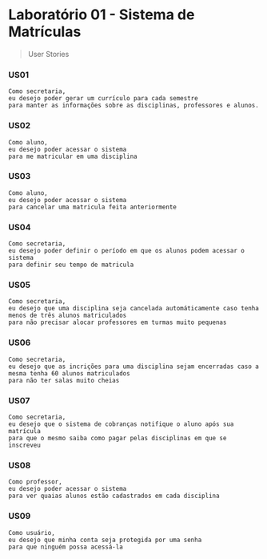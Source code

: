 # Laboratório 01 - Sistema de Matrículas

> User Stories

### US01
```
Como secretaria, 
eu desejo poder gerar um currículo para cada semestre
para manter as informações sobre as disciplinas, professores e alunos.
```

### US02
```
Como aluno,
eu desejo poder acessar o sistema
para me matricular em uma disciplina
```

### US03
```
Como aluno,
eu desejo poder acessar o sistema
para cancelar uma matricula feita anteriormente
```

### US04
```
Como secretaria,
eu desejo poder definir o período em que os alunos podem acessar o sistema
para definir seu tempo de matricula
```

### US05
```
Como secretaria,
eu desejo que uma disciplina seja cancelada automáticamente caso tenha menos de três alunos matriculados
para não precisar alocar professores em turmas muito pequenas
```

### US06
```
Como secretaria,
eu desejo que as incrições para uma disciplina sejam encerradas caso a mesma tenha 60 alunos matriculados
para não ter salas muito cheias
```

### US07
```
Como secretaria,
eu desejo que o sistema de cobranças notifique o aluno após sua matrícula
para que o mesmo saiba como pagar pelas disciplinas em que se inscreveu
```

### US08
```
Como professor,
eu desejo poder acessar o sistema
para ver quaias alunos estão cadastrados em cada disciplina
```

### US09
```
Como usuário,
eu desejo que minha conta seja protegida por uma senha
para que ninguém possa acessá-la
```
